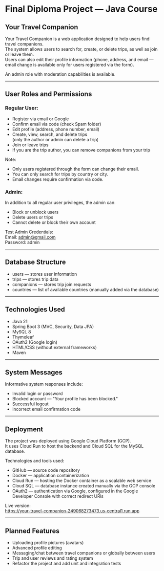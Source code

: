 # Final Diploma Project — Java Course

## Your Travel Companion

Your Travel Companion is a web application designed to help users find travel companions.  
The system allows users to search for, create, or delete trips, as well as join or leave them.  
Users can also edit their profile information (phone, address, and email — email change is available only for users registered via the form).

An admin role with moderation capabilities is available.

---

## User Roles and Permissions

### Regular User:
- Register via email or Google
- Confirm email via code (check Spam folder)
- Edit profile (address, phone number, email)
- Create, view, search, and delete trips  
  (only the author or admin can delete a trip)
- Join or leave trips
- If you are the trip author, you can remove companions from your trip

Note: 
- Only users registered through the form can change their email.
- You can only search for trips by country or city.
- Email changes require confirmation via code.

### Admin:
In addition to all regular user privileges, the admin can:
- Block or unblock users
- Delete users or trips
- Cannot delete or block their own account

Test Admin Credentials:  
Email: admin@gmail.com  
Password: admin

---

## Database Structure

- users — stores user information
- trips — stores trip data
- companions — stores trip join requests
- countries — list of available countries (manually added via the database)

---

## Technologies Used

- Java 21
- Spring Boot 3 (MVC, Security, Data JPA)
- MySQL 8
- Thymeleaf
- OAuth2 (Google login)
- HTML/CSS (without external frameworks)
- Maven

---

## System Messages

Informative system responses include:
- Invalid login or password
- Blocked account — "Your profile has been blocked."
- Successful logout
- Incorrect email confirmation code

---

## Deployment

The project was deployed using Google Cloud Platform (GCP).  
It uses Cloud Run to host the backend and Cloud SQL for the MySQL database.

Technologies and tools used:
- GitHub — source code repository
- Docker — application containerization
- Cloud Run — hosting the Docker container as a scalable web service
- Cloud SQL — database instance created manually via the GCP console
- OAuth2 — authentication via Google, configured in the Google Developer Console with correct redirect URIs

Live version:  
https://your-travel-companion-249068273473.us-central1.run.app

---

## Planned Features

- Uploading profile pictures (avatars)
- Advanced profile editing
- Messaging/chat between travel companions or globally between users
- Trip and user reviews and rating system
- Refactor the project and add unit and integration tests
